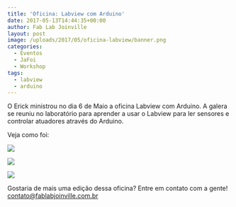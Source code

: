 ```yaml
---
title: 'Oficina: Labview com Arduino'
date: 2017-05-13T14:44:35+00:00
author: Fab Lab Joinville
layout: post
image: /uploads/2017/05/oficina-labview/banner.png
categories:
  - Eventos
  - JaFoi
  - Workshop
tags:
  - labview
  - arduino
---
```


O Erick ministrou no dia 6 de Maio a oficina Labview com Arduino. A galera se reuniu no laboratório para aprender a usar o Labview para ler sensores e controlar atuadores através do Arduino.

Veja como foi:

![]({{site.baseurl}}/uploads/2017/05/oficina-labview/banner.png)

![]({{site.baseurl}}/uploads/2017/05/oficina-labview/labview-1.jpg)

![]({{site.baseurl}}/uploads/2017/05/oficina-labview/labview-2.jpg)

Gostaria de mais uma edição dessa oficina? Entre em contato com a gente! <contato@fablabjoinville.com.br>
